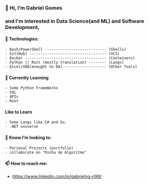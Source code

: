 ### 👋 Hi, I’m Gabriel Gomes
### and I'm interested in Data Science(and ML) and Software Development, 
#### 👀 Technologies:
```
- Bash/PowerShell ---------------------------- (Shells)
- Git(Hub) ----------------------------------- (VCS)
- Docker ------------------------------------- (Conteiners)
- Python || Rust (mostly translation) -------- (Langs)
- Excel/VBA(enought to DA) ------------------- (Other Tools)
```

#### 🌱 Currently Learning
```
- Some Python FrameWorks
- SQL
- APIs
- Rust
```

#### Like to Learn
```
- Some Langs like C# and Go.
- .NET universe
```
  
#### 💞️ Know I’m looking to:
```
- Personal Projects (portfolio)
- collaborate on "Rinha de Algoritmo"
```

#### 📫 How to reach me:
- https://www.linkedin.com/in/gabrielng-rj99/

<!---
gabrielng-rj99/gabrielng-rj99 is a ✨ special ✨ repository because its `README.md` (this file) appears on your GitHub profile.
You can click the Preview link to take a look at your changes.
--->
